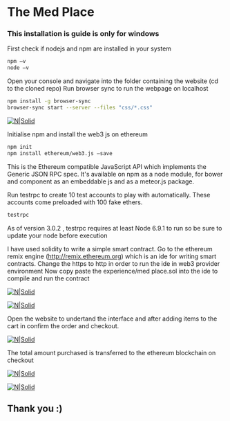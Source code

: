 # The Med Place
### This installation is guide is only for windows
First check if nodejs and npm are installed in your system 
```sh
npm –v
node –v
```
Open your console and navigate into the folder containing the website (cd to the cloned repo)
Run browser sync to run the webpage on localhost
```sh
npm install -g browser-sync
browser-sync start --server --files "css/*.css"
```
[![N|Solid](https://image.ibb.co/dDfH0S/1.png)](https://nodesource.com/products/nsolid)

Initialise npm and install the web3 js on ethereum
```sh
npm init
npm install ethereum/web3.js –save
```
This is the Ethereum compatible JavaScript API which implements the Generic JSON RPC spec. It's available on npm as a node module, for bower and component as an embeddable js and as a meteor.js package.

Run testrpc to create 10 test accounts to play with automatically. These accounts come preloaded with 100 fake ethers.
```sh
testrpc
```
As of version 3.0.2 , testrpc requires at least Node 6.9.1 to run so be sure to update your node before execution

I have used solidity to write a simple smart contract.
Go to the ethereum remix engine (http://remix.ethereum.org) which is an ide for writing smart contracts.
Change the https to http in order to run the ide in web3 provider environment
Now copy paste the experience/med place.sol into the ide to compile and run the contract

[![N|Solid](https://image.ibb.co/n7cKEn/2.png)](https://nodesource.com/products/nsolid)

[![N|Solid](https://preview.ibb.co/czbqLS/3.png)](https://nodesource.com/products/nsolid)

Open the website to undertand the interface and after adding items to the cart in confirm the order and checkout.

[![N|Solid](https://image.ibb.co/bBXmun/4.png)](https://nodesource.com/products/nsolid)

The total amount purchased is transferred to the ethereum blockchain on checkout

[![N|Solid](https://image.ibb.co/gURqLS/5.png)](https://nodesource.com/products/nsolid)

[![N|Solid](https://image.ibb.co/d3dRun/6.png)](https://nodesource.com/products/nsolid)

## Thank you :)
